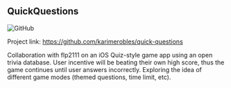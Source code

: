 ## QuickQuestions
![GitHub](https://img.shields.io/github/license/karimerobles/quick-questions)

Project link: https://github.com/karimerobles/quick-questions

Collaboration with flp2111 on an iOS Quiz-style game app using an open trivia database. User incentive will be beating their own high score, thus the game continues until user answers incorrectly. Exploring the idea of different game modes (themed questions, time limit, etc). 
